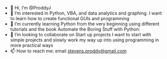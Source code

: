 - 👋 Hi, I’m @ProddyJ
- 👀 I’m interested in Python, VBA, and data analytics and graphing. I want to learn how to create functional GUIs and programming
- 🌱 I’m currently learning Python from the very beginning using different tutorials and the book Automate the Boring Stuff with Python:  
- 💞️ I’m looking to collaborate on Start up projects I want to start with simple projects and slowly work my way up into using programming in more practical ways
- 📫 How to reach me: email stevens.proddy@gmail.com

<!---
ProddyJ/ProddyJ is a ✨ special ✨ repository because its `README.md` (this file) appears on your GitHub profile.
You can click the Preview link to take a look at your changes.
--->
